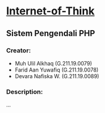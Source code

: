 # [Internet-of-Think](https://github.com/ulilalkhaq4/Internet-of-Think)
## Sistem Pengendali PHP

### Creator: 
* Muh Ulil Alkhaq (G.211.19.0079) <br>
* Farid Aan Yuwafiq (G.211.19.0078) <br>
* Devara Nafiska W. (G.211.19.0089) <br>

### Description: 
...
